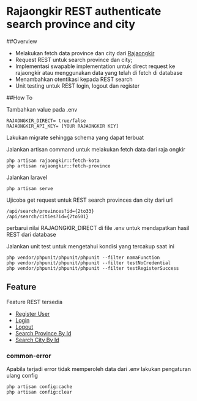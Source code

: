 # Rajaongkir REST authenticate search province and city

##Overview
- Melakukan fetch data province dan city dari [Rajaongkir](https://rajaongkir.com/) 
- Request REST untuk search province dan city;
- Implementasi swapable implementation untuk direct request ke rajaongkir atau menggunakan data yang telah di fetch di database
- Menambahkan otentikasi kepada REST search
- Unit testing untuk REST login, logout dan register

##How To

Tambahkan value pada .env 
```
RAJAONGKIR_DIRECT= true/false
RAJAONGKIR_API_KEY= [YOUR RAJAONGKIR KEY]
```
Lakukan migrate sehingga schema yang dapat terbuat

Jalankan artisan command untuk melakukan fetch data dari raja ongkir
```
php artisan rajaongkir::fetch-kota
php artisan rajaongkir::fetch-province
```
Jalankan laravel
```
php artisan serve
```

Ujicoba get request untuk REST search provinces dan city dari url
```
/api/search/provinces?id={2to33}
/api/search/cities?id={2to501}
```

perbarui nilai RAJAONGKIR_DIRECT di file .env untuk mendapatkan hasil REST dari database

Jalankan unit test untuk mengetahui kondisi yang tercakup saat ini
```
php vendor/phpunit/phpunit/phpunit --filter namaFunction
php vendor/phpunit/phpunit/phpunit --filter testNoCredential
php vendor/phpunit/phpunit/phpunit --filter testRegisterSuccess
```

## Feature
Feature REST tersedia
- [Register User](http://localhost:8000/api/register)
- [Login](http://localhost:8000/api/login) 
- [Logout](http://localhost:8000/api/logout) 
- [Search Province By Id](http://localhost:8000/api/search/provinces?id=3)
- [Search City By Id](http://localhost:8000/api/search/cities?id=3) 


### common-error

Apabila terjadi error tidak memperoleh data dari .env lakukan pengaturan ulang config
```
php artisan config:cache
php artisan config:clear

```
